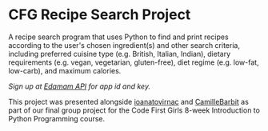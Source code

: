 # CFG Recipe Search Project

A recipe search program that uses Python to find and print recipes according to the user's chosen ingredient(s) and other search criteria, including preferred cuisine type (e.g. British, Italian, Indian), dietary requirements (e.g. vegan, vegetarian, gluten-free), diet regime (e.g. low-fat, low-carb), and maximum calories. 

_Sign up at [Edamam API](https://developer.edamam.com/edamam-recipe-api) for app id and key._

This project was presented alongside [ioanatovirnac](https://github.com/ioanatovirnac) and [CamilleBarbit](https://github.com/camillebarbit) as part of our final group project for the Code First Girls 8-week Introduction to Python Programming course.
